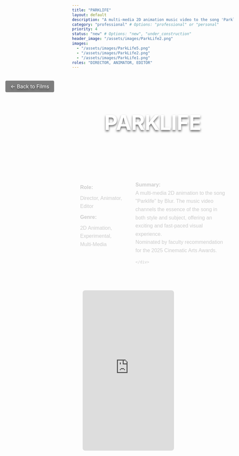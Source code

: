 ```yaml
---
title: "PARKLIFE"
layout: default
description: "A multi-media 2D animation music video to the song 'Parklife' by Blue"
category: "professional" # Options: "professional" or "personal"
priority: 4
status: "new" # Options: "new", "under_construction"
header_image: "/assets/images/ParkLife2.png"
images:
  - "/assets/images/ParkLife5.png"
  - "/assets/images/ParkLife2.png"
  - "/assets/images/ParkLife1.png"
roles: "DIRECTOR, ANIMATOR, EDITOR"
---
```


<div class="banner">
  <div class="banner-content">
    <h1>PARKLIFE</h1>
    <a href="/film/" class="back-button">← Back to Films</a>
  </div>
</div>

<div class="film-detail-container">
  <!-- Role, Genre, and Summary -->
  <div class="film-info">
    <div class="film-role-genre">
      <p><strong>Role:</strong></p>
      <p>Director, Animator, Editor</p>
      <p><strong>Genre:</strong></p>
      <p>2D Animation, Experimental, Multi-Media</p>
    </div>
    <div class="film-summary">
      <p><strong>Summary:</strong></p>
      <p>A multi-media 2D animation to the song "Parklife" by Blur. The music video channels the essence of the song in both style and subject, offering an exciting and fast-paced visual experience.</p>
      <p>  Nominated by faculty recommendation for the 2025 Cinematic Arts Awards. </p>

    </div>
  </div>

  <!-- Embedded Video -->
  <div class="film-video">
    <iframe
      width="95%" 
      height="500" 
      src="https://www.youtube.com/embed/9fZRrebTi0A" 
      title="YouTube video player"
      frameborder="0"
      allow="accelerometer; autoplay; clipboard-write; encrypted-media; gyroscope; picture-in-picture" 
      allowfullscreen>
    </iframe>
  </div>
</div>

<style>
/* Banner Section */
.banner {
  background-image: url('/assets/images/ParkLife2.png');
  background-size: cover;
  background-position: center;
  height: 300px;
  width: 100vw;
  margin-left: calc(-50vw + 50%);
  position: relative;
  display: flex;
  justify-content: center;
  align-items: center;
}

.banner-content {
  text-align: center;
  color: white;
  text-shadow: 0 4px 6px rgba(0, 0, 0, 0.6);
}

.banner h1 {
  font-size: 4rem;
  margin: 0;
}

.back-button {
  position: absolute;
  top: 20px;
  left: 20px;
  color: white;
  text-decoration: none;
  font-size: 1rem;
  background: rgba(0, 0, 0, 0.5);
  padding: 0.5rem 1rem;
  border-radius: 4px;
}

/* Film Info Section */
.film-detail-container {
  width: 90%;
  max-width: 1200px;
  margin: 2rem auto;
  font-family: 'Poppins', sans-serif;
  color: #ccc;
  line-height: 1.6;
}

.film-info {
  display: flex;
  flex-wrap: wrap;
  gap: 2rem;
  margin-bottom: 2rem;
}

.film-role-genre {
  flex: 1;
}

.film-role-genre p {
  margin: 0.5rem 0;
  font-size: 1rem;
}

.film-summary {
  flex: 2;
}

.film-summary p {
  margin: 0;
  font-size: 1rem;
}

/* Embedded Video Section */
.film-video {
  display: flex;
  justify-content: center;
  margin-top: 2rem;
}

.film-video iframe {
  border-radius: 8px;
  max-width: 1200px;
}
</style>
